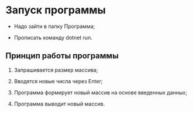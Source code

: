 # Запуск программы
* Надо зайти в папку Программа;

* Прописать команду dotnet run.

## Принцип работы программы
1. Запрашивается размер массива;

2. Вводятся новые числа через Еnter;

3. Программа формирует новый массив на основе введенных данных;

4. Программа выводит новый массив.

